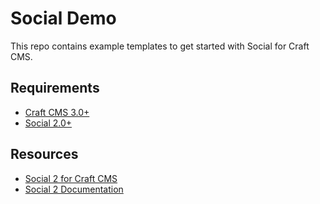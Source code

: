 # Social Demo

This repo contains example templates to get started with Social for Craft CMS.

## Requirements

- [Craft CMS 3.0+](https://github.com/craftcms/cms)
- [Social 2.0+](https://github.com/dukt/social)

## Resources

- [Social 2 for Craft CMS](https://github.com/dukt/social)
- [Social 2 Documentation](https://dukt.net/docs/social/v2)